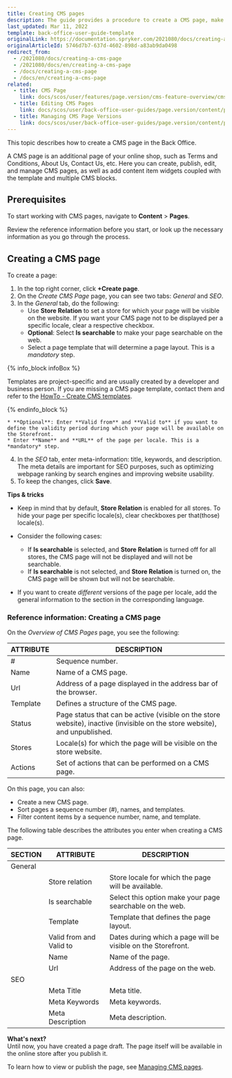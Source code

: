 ```yaml
---
title: Creating CMS pages
description: The guide provides a procedure to create a CMS page, make it searchable per store in the Back Office.
last_updated: Mar 11, 2022
template: back-office-user-guide-template
originalLink: https://documentation.spryker.com/2021080/docs/creating-a-cms-page
originalArticleId: 5746d7b7-637d-4602-898d-a83ab9da0498
redirect_from:
  - /2021080/docs/creating-a-cms-page
  - /2021080/docs/en/creating-a-cms-page
  - /docs/creating-a-cms-page
  - /docs/en/creating-a-cms-page
related:
  - title: CMS Page
    link: docs/scos/user/features/page.version/cms-feature-overview/cms-pages-overview.html
  - title: Editing CMS Pages
    link: docs/scos/user/back-office-user-guides/page.version/content/pages/editing-cms-pages.html
  - title: Managing CMS Page Versions
    link: docs/scos/user/back-office-user-guides/page.version/content/pages/managing-cms-page-versions.html
---
```


This topic describes how to create a CMS page in the Back Office.

A CMS page is an additional page of your online shop, such as Terms and Conditions, About Us, Contact Us, etc. Here you can create, publish, edit, and manage CMS pages, as well as add content item widgets coupled with the template and multiple CMS blocks.

## Prerequisites

To start working with CMS pages, navigate to **Content** > **Pages**.

Review the reference information before you start, or look up the necessary information as you go through the process.

## Creating a CMS page

To create a page:
1. In the top right corner, click **+Create page**.
2. On the *Create CMS Page* page, you can see two tabs: *General* and *SEO*.
3. In the *General* tab, do the following:
    * Use **Store Relation** to set a store for which your page will be visible on the website. If you want your CMS page not to be displayed per a specific locale, clear a respective checkbox.
    * **Optional**: Select **Is searchable** to make your page searchable on the web.
    * Select a page template that will determine a page layout. This is a *mandatory* step.

{% info_block infoBox %}

Templates are project-specific and are usually created by a developer and business person. If you are missing a CMS page template, contact them and refer to the [HowTo - Create CMS templates](/docs/scos/dev/tutorials-and-howtos/howtos/feature-howtos/cms/howto-create-cms-templates.html#cms-page-template).

{% endinfo_block %}

    * **Optional**: Enter **Valid from** and **Valid to** if you want to define the validity period during which your page will be available on the Storefront.
    * Enter **Name** and **URL** of the page per locale. This is a *mandatory* step.

4. In the *SEO* tab, enter meta-information: title, keywords, and description. The meta details are important for SEO purposes, such as optimizing webpage ranking by search engines and improving website usability.
5. To keep the changes, click **Save**.

**Tips & tricks**

* Keep in mind that by default, **Store Relation** is enabled for all stores. To hide your page per specific locale(s), clear checkboxes per that(those) locale(s).

* Consider the following cases:
    * If **Is searchable** is selected, and **Store Relation** is turned off for all stores, the CMS page will not be displayed and will not be searchable.
    * If **Is searchable** is not selected, and **Store Relation** is turned on, the CMS page will be shown but will not be searchable.

 * If you want to create *different* versions of the page per locale, add the general information to the section in the corresponding language.

### Reference information: Creating a CMS page

On the *Overview of CMS Pages* page, you see the following:

| ATTRIBUTE | DESCRIPTION |
| --- | --- |
| # | Sequence number. |
| Name | Name of a CMS page. |
| Url | Address of a page displayed in the address bar of the browser. |
| Template | Defines a structure of the CMS page. |
| Status | Page status that can be active (visible on the store website), inactive (invisible on the store website), and unpublished. |
| Stores | Locale(s) for which the page will be visible on the store website. |
| Actions | Set of actions that can be performed on a CMS page. |

On this page, you can also:
* Create a new CMS page.
* Sort pages a sequence number (#), names, and templates.
* Filter content items by a sequence number, name, and template.

The following table describes the attributes you enter when creating a CMS page.

| SECTION | ATTRIBUTE |  DESCRIPTION |
| --- | --- | --- |
| General |  |  |
| | Store relation |  Store locale for which the page will be available. |
| | Is searchable | Select this option make your page searchable on the web. |
| | Template | Template that defines the page layout.  |
| | Valid from and Valid to | Dates during which a page will be visible on the Storefront. |
| | Name | Name of the page. |
| | Url | Address of the page on the web. |
| SEO | | |
|  | Meta Title | Meta title. |
|  | Meta Keywords  | Meta keywords.  |
|  | Meta Description | Meta description. |

**What's next?**
<br>Until now, you have created a page draft. The page itself will be available in the online store after you publish it.

To learn how to view or publish the page, see [Managing CMS pages](/docs/scos/user/back-office-user-guides/{{page.version}}/content/pages/managing-cms-pages.html).
